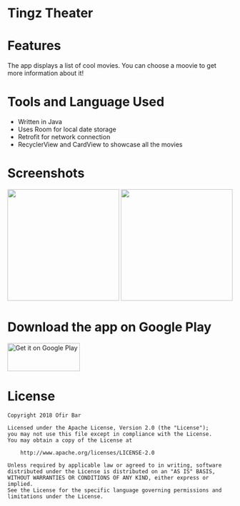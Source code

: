 # Tingz Theater

# Features
The app displays a list of cool movies. You can choose a moovie to get more information about it!

# Tools and Language Used
- Written in Java
- Uses Room for local date storage
- Retrofit for network connection
- RecyclerView and CardView to showcase all the movies

# Screenshots

<div align="center">
    <img src="https://i.imgur.com/Tw0m3xa.png" width="250px"</img>
    <img src="https://i.imgur.com/q5Uts3C.png" width="250px"</img>
</div>


# Download the app on Google Play

<a href='https://play.google.com/store/apps/details?id=com.ofirbar.tingztheater'><img alt='Get it on Google Play' src='https://play.google.com/intl/en_us/badges/images/generic/en_badge_web_generic.png' height = "63" width = "162" /></a>


# License
```
Copyright 2018 Ofir Bar

Licensed under the Apache License, Version 2.0 (the "License");
you may not use this file except in compliance with the License.
You may obtain a copy of the License at

    http://www.apache.org/licenses/LICENSE-2.0

Unless required by applicable law or agreed to in writing, software
distributed under the License is distributed on an "AS IS" BASIS,
WITHOUT WARRANTIES OR CONDITIONS OF ANY KIND, either express or implied.
See the License for the specific language governing permissions and
limitations under the License.
```
